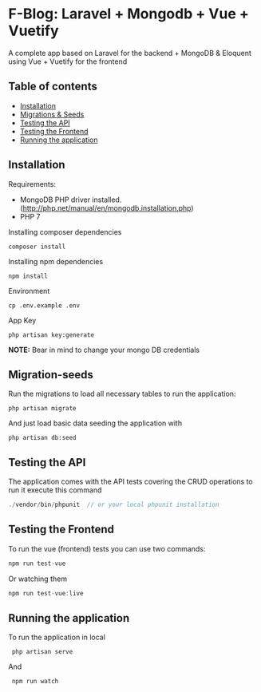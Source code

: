 F-Blog: Laravel + Mongodb + Vue + Vuetify
===============

A complete app based on Laravel for the backend + MongoDB & Eloquent using Vue + Vuetify for the frontend


Table of contents
-----------------
* [Installation](#installation)
* [Migrations & Seeds](#migration-seeds)
* [Testing the API](#testing-the-api)
* [Testing the Frontend](#testing-the-frontend)
* [Running the application](#running-the-application)

Installation
------------

Requirements:
- MongoDB PHP driver installed. (http://php.net/manual/en/mongodb.installation.php)
- PHP 7


Installing composer dependencies

```
composer install
```

Installing npm dependencies

```
npm install
```

Environment
```
cp .env.example .env
```

App Key
```
php artisan key:generate 
```

**NOTE:** Bear in mind to change your mongo DB credentials


Migration-seeds
---------
Run the migrations to load all necessary tables to run the application:

```
php artisan migrate
```

And just load basic data seeding the application with
```
php artisan db:seed
```

Testing the API
---------

The application comes with the API tests covering the CRUD operations to run it execute this command

```php
./vendor/bin/phpunit  // or your local phpunit installation
```

Testing the Frontend
---------

To run the vue (frontend) tests you can use two commands:

```javascript
npm run test-vue
```

Or watching them
```javascript
npm run test-vue:live
```

Running the application
-------
To run the application in local 

```
 php artisan serve
```
And
```
 npm run watch
```
